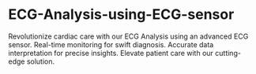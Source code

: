 # ECG-Analysis-using-ECG-sensor
Revolutionize cardiac care with our ECG Analysis using an advanced ECG sensor. Real-time monitoring for swift diagnosis. Accurate data interpretation for precise insights. Elevate patient care with our cutting-edge solution.
